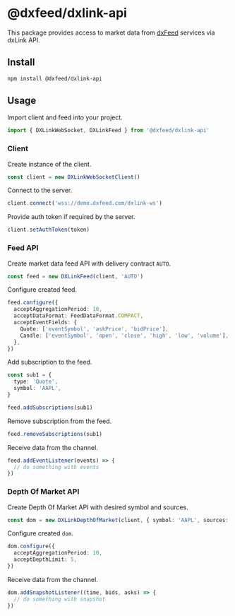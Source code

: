 # @dxfeed/dxlink-api

This package provides access to market data from [dxFeed](https://www.dxfeed.com/) services via dxLink API.

## Install

```bash
npm install @dxfeed/dxlink-api
```

## Usage

Import client and feed into your project.

```typescript
import { DXLinkWebSocket, DXLinkFeed } from '@dxfeed/dxlink-api'
```

### Client

Create instance of the client.

```typescript
const client = new DXLinkWebSocketClient()
```

Connect to the server.

```typescript
client.connect('wss://demo.dxfeed.com/dxlink-ws')
```

Provide auth token if required by the server.

```typescript
client.setAuthToken(token)
```

### Feed API

Create market data feed API with delivery contract `AUTO`.

```typescript
const feed = new DXLinkFeed(client, 'AUTO')
```

Configure created feed.

```typescript
feed.configure({
  acceptAggregationPeriod: 10,
  acceptDataFormat: FeedDataFormat.COMPACT,
  acceptEventFields: {
    Quote: ['eventSymbol', 'askPrice', 'bidPrice'],
    Candle: ['eventSymbol', 'open', 'close', 'high', 'low', 'volume'],
  },
})
```

Add subscription to the feed.

```typescript
const sub1 = {
  type: 'Quote',
  symbol: 'AAPL',
}

feed.addSubscriptions(sub1)
```

Remove subscription from the feed.

```typescript
feed.removeSubscriptions(sub1)
```

Receive data from the channel.

```typescript
feed.addEventListener(events) => {
  // do something with events
})
```

### Depth Of Market API

Create Depth Of Market API with desired symbol and sources.

```typescript
const dom = new DXLinkDepthOfMarket(client, { symbol: 'AAPL', sources: ['ntv'] })
```

Configure created `dom`.

```typescript
dom.configure({
  acceptAggregationPeriod: 10,
  acceptDepthLimit: 5,
})
```

Receive data from the channel.

```typescript
dom.addSnapshotListener((time, bids, asks) => {
  // do something with snapshot
})
```
